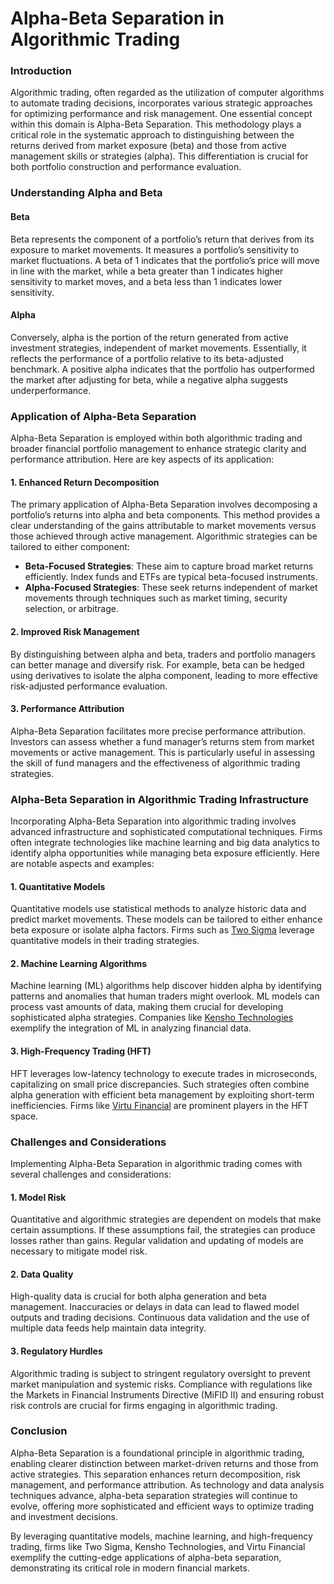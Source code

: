 # **Alpha-Beta Separation in Algorithmic Trading**

### Introduction

Algorithmic trading, often regarded as the utilization of computer algorithms to automate trading decisions, incorporates various strategic approaches for optimizing performance and risk management. One essential concept within this domain is Alpha-Beta Separation. This methodology plays a critical role in the systematic approach to distinguishing between the returns derived from market exposure (beta) and those from active management skills or strategies (alpha). This differentiation is crucial for both portfolio construction and performance evaluation.

### Understanding Alpha and Beta

#### Beta

Beta represents the component of a portfolio’s return that derives from its exposure to market movements. It measures a portfolio’s sensitivity to market fluctuations. A beta of 1 indicates that the portfolio’s price will move in line with the market, while a beta greater than 1 indicates higher sensitivity to market moves, and a beta less than 1 indicates lower sensitivity. 

#### Alpha

Conversely, alpha is the portion of the return generated from active investment strategies, independent of market movements. Essentially, it reflects the performance of a portfolio relative to its beta-adjusted benchmark. A positive alpha indicates that the portfolio has outperformed the market after adjusting for beta, while a negative alpha suggests underperformance.

### Application of Alpha-Beta Separation

Alpha-Beta Separation is employed within both algorithmic trading and broader financial portfolio management to enhance strategic clarity and performance attribution. Here are key aspects of its application:

#### 1. Enhanced Return Decomposition

The primary application of Alpha-Beta Separation involves decomposing a portfolio’s returns into alpha and beta components. This method provides a clear understanding of the gains attributable to market movements versus those achieved through active management. Algorithmic strategies can be tailored to either component:

- **Beta-Focused Strategies**: These aim to capture broad market returns efficiently. Index funds and ETFs are typical beta-focused instruments.
- **Alpha-Focused Strategies**: These seek returns independent of market movements through techniques such as market timing, security selection, or arbitrage.

#### 2. Improved Risk Management

By distinguishing between alpha and beta, traders and portfolio managers can better manage and diversify risk. For example, beta can be hedged using derivatives to isolate the alpha component, leading to more effective risk-adjusted performance evaluation.

#### 3. Performance Attribution

Alpha-Beta Separation facilitates more precise performance attribution. Investors can assess whether a fund manager’s returns stem from market movements or active management. This is particularly useful in assessing the skill of fund managers and the effectiveness of algorithmic trading strategies.

### Alpha-Beta Separation in Algorithmic Trading Infrastructure

Incorporating Alpha-Beta Separation into algorithmic trading involves advanced infrastructure and sophisticated computational techniques. Firms often integrate technologies like machine learning and big data analytics to identify alpha opportunities while managing beta exposure efficiently. Here are notable aspects and examples:

#### 1. Quantitative Models

Quantitative models use statistical methods to analyze historic data and predict market movements. These models can be tailored to either enhance beta exposure or isolate alpha factors. Firms such as [Two Sigma](https://www.twosigma.com/) leverage quantitative models in their trading strategies.

#### 2. Machine Learning Algorithms

Machine learning (ML) algorithms help discover hidden alpha by identifying patterns and anomalies that human traders might overlook. ML models can process vast amounts of data, making them crucial for developing sophisticated alpha strategies. Companies like [Kensho Technologies](https://www.kensho.com/) exemplify the integration of ML in analyzing financial data.

#### 3. High-Frequency Trading (HFT)

HFT leverages low-latency technology to execute trades in microseconds, capitalizing on small price discrepancies. Such strategies often combine alpha generation with efficient beta management by exploiting short-term inefficiencies. Firms like [Virtu Financial](https://www.virtu.com/) are prominent players in the HFT space.

### Challenges and Considerations

Implementing Alpha-Beta Separation in algorithmic trading comes with several challenges and considerations:

#### 1. Model Risk

Quantitative and algorithmic strategies are dependent on models that make certain assumptions. If these assumptions fail, the strategies can produce losses rather than gains. Regular validation and updating of models are necessary to mitigate model risk.

#### 2. Data Quality

High-quality data is crucial for both alpha generation and beta management. Inaccuracies or delays in data can lead to flawed model outputs and trading decisions. Continuous data validation and the use of multiple data feeds help maintain data integrity.

#### 3. Regulatory Hurdles

Algorithmic trading is subject to stringent regulatory oversight to prevent market manipulation and systemic risks. Compliance with regulations like the Markets in Financial Instruments Directive (MiFID II) and ensuring robust risk controls are crucial for firms engaging in algorithmic trading.

### Conclusion

Alpha-Beta Separation is a foundational principle in algorithmic trading, enabling clearer distinction between market-driven returns and those from active strategies. This separation enhances return decomposition, risk management, and performance attribution. As technology and data analysis techniques advance, alpha-beta separation strategies will continue to evolve, offering more sophisticated and efficient ways to optimize trading and investment decisions.

By leveraging quantitative models, machine learning, and high-frequency trading, firms like Two Sigma, Kensho Technologies, and Virtu Financial exemplify the cutting-edge applications of alpha-beta separation, demonstrating its critical role in modern financial markets.
